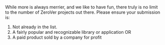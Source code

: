 While more is always merrier, and we like to have fun, there truly is
no limit to the number of ZeroVer projects out there. Please ensure your submission is:

1. Not already in the list.
2. A fairly popular and recognizable library or application OR
3. A paid product sold by a company for profit
